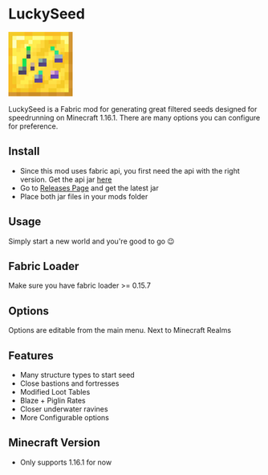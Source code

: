 # LuckySeed

![Alt text](src/main/resources/assets/luckyseed/icon.png)

LuckySeed is a Fabric mod for generating great filtered seeds designed for speedrunning on Minecraft 1.16.1. There are
many options you can configure for preference.

## Install

- Since this mod uses fabric api, you first need the api with the right version. Get the api
  jar [here](https://modrinth.com/mod/fabric-api/version/0.18.0+build.387-1.16.1)
- Go to [Releases Page](https://github.com/LoneCoder21/LuckySeed/releases) and get the latest jar
- Place both jar files in your mods folder

## Usage

Simply start a new world and you're good to go 😉

## Fabric Loader

Make sure you have fabric loader >= 0.15.7

## Options

Options are editable from the main menu. Next to Minecraft Realms

## Features

- Many structure types to start seed
- Close bastions and fortresses
- Modified Loot Tables
- Blaze + Piglin Rates
- Closer underwater ravines
- More Configurable options

## Minecraft Version

- Only supports 1.16.1 for now
